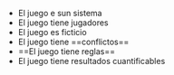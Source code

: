 - El juego e sun sistema
- El juego tiene jugadores
- El juego es ficticio
- El juego tiene ==conflictos==
- ==El juego tiene reglas==
- El juego tiene resultados cuantificables